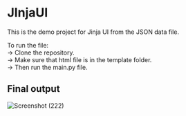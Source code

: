 # JInjaUI

This is the demo project for Jinja UI from the JSON data file.

To run the file: <br>
-> Clone the repository. <br>
-> Make sure that html file is in the template folder. <br>
-> Then run the main.py file. <br>

## Final output

![Screenshot (222)](https://user-images.githubusercontent.com/70914713/196026859-c5cab2c0-c9a3-4d99-82be-48da2af0187d.png)
